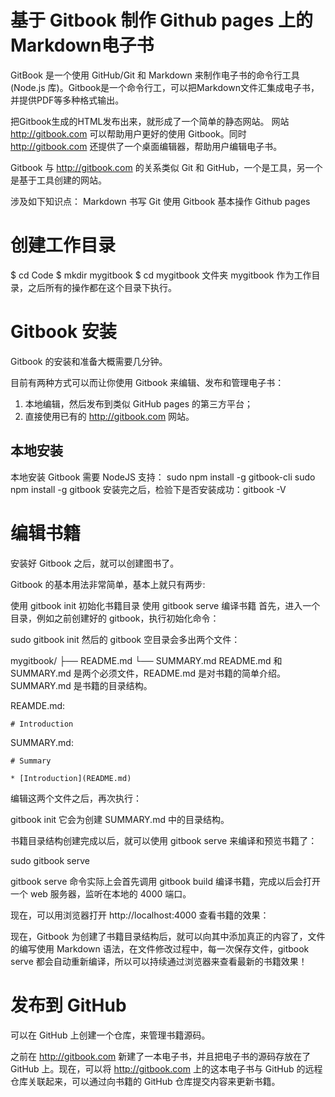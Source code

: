 <h1>基于 Gitbook 制作 Github pages 上的Markdown电子书</h1>

GitBook 是一个使用 GitHub/Git 和 Markdown 来制作电子书的命令行工具 (Node.js 库)。Gitbook是一个命令行工，可以把Markdown文件汇集成电子书，并提供PDF等多种格式输出。

把Gitbook生成的HTML发布出来，就形成了一个简单的静态网站。 网站 http://gitbook.com 可以帮助用户更好的使用 Gitbook。同时 http://gitbook.com 还提供了一个桌面编辑器，帮助用户编辑电子书。

Gitbook 与 http://gitbook.com 的关系类似 Git 和 GitHub，一个是工具，另一个是基于工具创建的网站。

涉及如下知识点：
Markdown 书写
Git 使用
Gitbook 基本操作
Github pages

# 创建工作目录
$ cd Code
$ mkdir mygitbook
$ cd mygitbook
文件夹 mygitbook 作为工作目录，之后所有的操作都在这个目录下执行。

#  Gitbook 安装
Gitbook 的安装和准备大概需要几分钟。

目前有两种方式可以而让你使用 Gitbook 来编辑、发布和管理电子书：
1. 本地编辑，然后发布到类似 GitHub pages 的第三方平台；
2. 直接使用已有的 http://gitbook.com 网站。

## 本地安装
本地安装 Gitbook 需要 NodeJS 支持：
sudo npm install -g gitbook-cli
sudo npm install -g gitbook
安装完之后，检验下是否安装成功：gitbook -V

# 编辑书籍
安装好 Gitbook 之后，就可以创建图书了。

Gitbook 的基本用法非常简单，基本上就只有两步:

使用 gitbook init 初始化书籍目录
使用 gitbook serve 编译书籍
首先，进入一个目录，例如之前创建好的 gitbook，执行初始化命令：

sudo gitbook init
然后的 gitbook 空目录会多出两个文件：

mygitbook/
├── README.md
└── SUMMARY.md
README.md 和 SUMMARY.md 是两个必须文件，README.md 是对书籍的简单介绍。SUMMARY.md 是书籍的目录结构。

REAMDE.md:
```
# Introduction
```
SUMMARY.md:
```
# Summary

* [Introduction](README.md)
```

编辑这两个文件之后，再次执行：

gitbook init
它会为创建 SUMMARY.md 中的目录结构。


书籍目录结构创建完成以后，就可以使用 gitbook serve 来编译和预览书籍了：

sudo gitbook serve

gitbook serve 命令实际上会首先调用 gitbook build 编译书籍，完成以后会打开一个 web 服务器，监听在本地的 4000 端口。

现在，可以用浏览器打开 http://localhost:4000 查看书籍的效果：


现在，Gitbook 为创建了书籍目录结构后，就可以向其中添加真正的内容了，文件的编写使用 Markdown 语法，在文件修改过程中，每一次保存文件，gitbook serve 都会自动重新编译，所以可以持续通过浏览器来查看最新的书籍效果！

# 发布到 GitHub

可以在 GitHub 上创建一个仓库，来管理书籍源码。

之前在 http://gitbook.com 新建了一本电子书，并且把电子书的源码存放在了 GitHub 上。现在，可以将 http://gitbook.com 上的这本电子书与 GitHub 的远程仓库关联起来，可以通过向书籍的 GitHub 仓库提交内容来更新书籍。